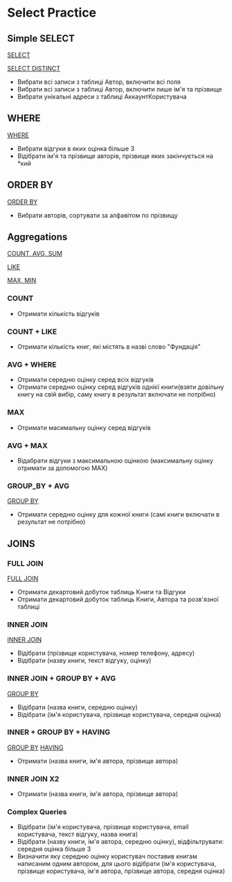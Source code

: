 # Select Practice

## Simple SELECT
[SELECT](https://www.w3schools.com/sql/sql_select.asp)

[SELECT DISTINCT](https://www.w3schools.com/sql/sql_distinct.asp)
* Вибрати всі записи з таблиці Автор, включити всі поля
* Вибрати всі записи з таблиці Автор, включити лише ім'я та прізвище
* Вибрати унікальні адреси з таблиці АккаунтКористувача

## WHERE
[WHERE](https://www.w3schools.com/sql/sql_where.asp)
* Вибрати відгуки в яких оцінка більше 3
* Відібрати ім'я та прізвище авторів, прізвище яких закінчується на *кий

## ORDER BY
[ORDER BY](https://www.w3schools.com/sql/sql_orderby.asp)
* Вибрати авторів, сортувати за алфавітом по прізвищу

## Aggregations
[COUNT, AVG, SUM](https://www.w3schools.com/sql/sql_count_avg_sum.asp)

[LIKE](https://www.w3schools.com/sql/sql_like.asp)

[MAX, MIN](https://www.w3schools.com/sql/sql_min_max.asp)
### COUNT
* Отримати кількість відгуків

### COUNT + LIKE
* Отримати кількість книг, які містять в назві слово "Фундація"

### AVG + WHERE
* Отримати середню оцінку серед всіх відгуків
* Отримати середню оцінку серед відгуків однієї книги(взяти довільну книгу на свій вибір, саму книгу в результат включати не потрібно)

### MAX
* Отримати масимальну оцінку серед відгуків

### AVG + MAX
* Відабрати відгуки з максимальною оцінкою (максимальну оцінку отримати за допомогою MAX)

### GROUP_BY + AVG
[GROUP BY](https://www.w3schools.com/sql/sql_groupby.asp)
* Отримати середню оцінку для кожної книги (самі книги включати в результат не потрібно)

## JOINS

### FULL JOIN
[FULL JOIN](https://www.w3schools.com/sql/sql_join_full.asp)
* Отримати декартовий добуток таблиць Книги та Відгуки
* Отримати декартовий добуток таблиць Книги, Автора та розв'язної таблиці

### INNER JOIN
[INNER JOIN](https://www.w3schools.com/sql/sql_join_inner.asp)
* Відібрати (прізвище користувача, номер телефону, адресу)
* Відібрати (назву книги, текст відгуку, оцінку)

### INNER JOIN + GROUP BY + AVG
[GROUP BY](https://www.w3schools.com/sql/sql_groupby.asp)
* Відібрати (назва книги, середню оцінку)
* Відібрати (ім'я користувача, прізвище користувача, середня оцінка)

### INNER + GROUP BY + HAVING
[GROUP BY](https://www.w3schools.com/sql/sql_groupby.asp)
[HAVING](https://www.w3schools.com/sql/sql_having.asp)
* Отримати (назва книги, ім'я автора, прізвище автора)

### INNER JOIN X2
* Отримати (назва книги, ім'я автора, прізвище автора)

### Complex Queries
* Відібрати (ім'я користувача, прізвище користувача, email користувача, текст відгуку, назва книга)
* Відібрати (назву книги, ім'я автора, середню оцінку), відфільтрувати: середня оцінка більше 3
* Визначити яку середню оцінку користувач поставив книгам написаним одним автором, 
   для цього відібрати (ім'я користувача, прізвище користувача, ім'я автора, прізвище автора, середня оцінка)

